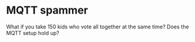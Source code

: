 # MQTT spammer

What if you take 150 kids who vote all together at the same time? Does the MQTT setup hold up?


